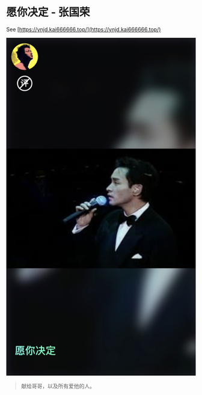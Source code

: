 # 愿你决定 - 张国荣

See [https://ynjd.kai666666.top/](https://ynjd.kai666666.top/)

![预览](/preview.png)

> 献给哥哥，以及所有爱他的人。
